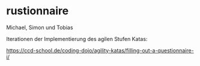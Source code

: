 # rustionnaire

Michael, Simon und Tobias

Iterationen der Implementierung des agilen Stufen Katas:

https://ccd-school.de/coding-dojo/agility-katas/filling-out-a-questionnaire-i/
